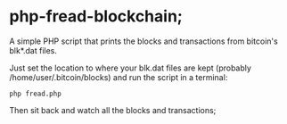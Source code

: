 # php-fread-blockchain;
A simple PHP script that prints the blocks and transactions from bitcoin's blk*.dat files.

Just set the location to where your blk.dat files are kept (probably /home/user/.bitcoin/blocks) and run the script in a terminal:

`php fread.php`

Then sit back and watch all the blocks and transactions;
